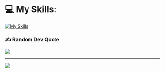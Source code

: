 
# 💻 My Skills:
[![My Skills](https://skillicons.dev/icons?i=html,css,js,ts,jquery,php,lua,py,mysql,sqlite,figma)](https://skillicons.dev)

### ✍️ Random Dev Quote
![](https://quotes-github-readme.vercel.app/api?type=horizontal&theme=tokyonight)

---
[![](https://visitcount.itsvg.in/api?id=feymez&icon=0&color=1)](https://visitcount.itsvg.in)

<!-- Proudly created with GPRM ( https://gprm.itsvg.in ) -->

